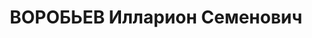 ---
title: ВОРОБЬЕВ Илларион Семенович
description: '1907 р. н., м. Ладижин Тростянецького р-ну, прож. м. Вінниця, росіянин,
  із селян, освіта середня, заступник редактора газети, одруж.

  Арешт. 26.07.1937. Звинувач. за ст. 54-8, 11 КК УРСР. За вироком Верховного суду
  СРСР розстріляний 26.10.1937.

  Реабіл. 21.03.1961.'
---